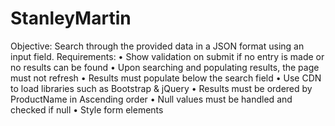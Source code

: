 # StanleyMartin

Objective:
Search through the provided data in a JSON format using an input field.
Requirements:
• Show validation on submit if no entry is made or no results can be found
• Upon searching and populating results, the page must not refresh
• Results must populate below the search field
• Use CDN to load libraries such as Bootstrap & jQuery
• Results must be ordered by ProductName in Ascending order
• Null values must be handled and checked if null
• Style form elements
